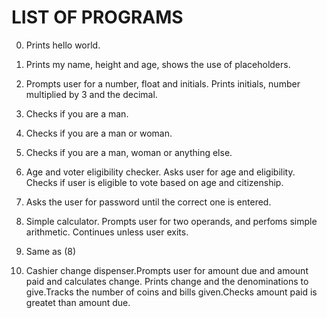# LIST OF PROGRAMS

0. Prints hello world.
1. Prints my name, height and age, shows the use of placeholders.
2. Prompts user for a number, float and initials. Prints initials, number multiplied by 3 and the decimal.
3. Checks if you are a man.
4. Checks if you are a man or woman.
5. Checks if you are a man, woman or anything else.

6. Age and voter eligibility checker. Asks user for age and eligibility. Checks if user is eligible to vote based on age and citizenship.
7. Asks the user for password until the correct one is entered.
8. Simple calculator. Prompts user for two operands, and perfoms simple arithmetic. Continues unless user exits.
9. Same as (8)
10. Cashier change dispenser.Prompts user for amount due and amount paid and calculates change. Prints change and the denominations to give.Tracks the number of coins and bills given.Checks amount paid is greatet than amount due.
